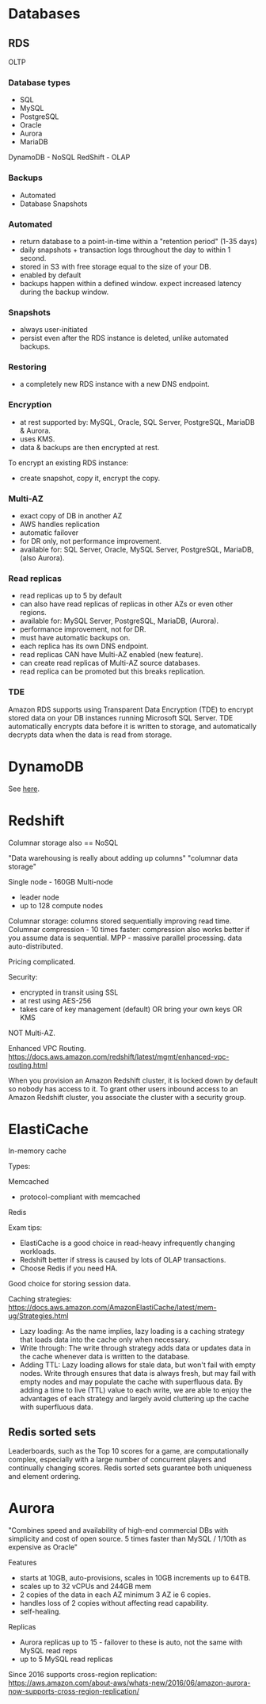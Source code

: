 # Databases

## RDS

OLTP

### Database types

- SQL
- MySQL
- PostgreSQL
- Oracle
- Aurora
- MariaDB

DynamoDB - NoSQL
RedShift - OLAP

### Backups

- Automated
- Database Snapshots

### Automated

- return database to a point-in-time within a "retention period" (1-35 days)
- daily snapshots + transaction logs throughout the day to within 1 second.
- stored in S3 with free storage equal to the size of your DB.
- enabled by default
- backups happen within a defined window. expect increased latency during the backup window.

### Snapshots

- always user-initiated
- persist even after the RDS instance is deleted, unlike automated backups.

### Restoring

- a completely new RDS instance with a new DNS endpoint.

### Encryption

- at rest supported by: MySQL, Oracle, SQL Server, PostgreSQL, MariaDB & Aurora.
- uses KMS.
- data & backups are then encrypted at rest.

To encrypt an existing RDS instance:

- create snapshot, copy it, encrypt the copy.

### Multi-AZ

- exact copy of DB in another AZ
- AWS handles replication
- automatic failover
- for DR only, not performance improvement.
- available for: SQL Server, Oracle, MySQL Server, PostgreSQL, MariaDB, (also Aurora).

### Read replicas

- read replicas up to 5 by default
- can also have read replicas of replicas in other AZs or even other regions.
- available for: MySQL Server, PostgreSQL, MariaDB, (Aurora).
- performance improvement, not for DR.
- must have automatic backups on.
- each replica has its own DNS endpoint.
- read replicas CAN have Multi-AZ enabled (new feature).
- can create read replicas of Multi-AZ source databases.
- read replica can be promoted but this breaks replication.

### TDE

Amazon RDS supports using Transparent Data Encryption (TDE) to encrypt stored data on your DB instances running Microsoft SQL Server. TDE automatically encrypts data before it is written to storage, and automatically decrypts data when the data is read from storage.

# DynamoDB

See [here](./solution-architect-developer/dynamodb_notes.md).

# Redshift

Columnar storage also == NoSQL

"Data warehousing is really about adding up columns" "columnar data storage"

Single node - 160GB
Multi-node
- leader node
- up to 128 compute nodes

Columnar storage: columns stored sequentially improving read time.
Columnar compression - 10 times faster: compression also works better if you assume data is sequential.
MPP - massive parallel processing. data auto-distributed.

Pricing complicated.

Security:
- encrypted in transit using SSL
- at rest using AES-256
- takes care of key management (default) OR bring your own keys OR KMS

NOT Multi-AZ.

Enhanced VPC Routing.
https://docs.aws.amazon.com/redshift/latest/mgmt/enhanced-vpc-routing.html

When you provision an Amazon Redshift cluster, it is locked down by default so nobody has access to it. To grant other users inbound access to an Amazon Redshift cluster, you associate the cluster with a security group.

# ElastiCache

In-memory cache

Types:

Memcached
- protocol-compliant with memcached

Redis

Exam tips:
- ElastiCache is a good choice in read-heavy infrequently changing workloads.
- Redshift better if stress is caused by lots of OLAP transactions.
- Choose Redis if you need HA.

Good choice for storing session data.

Caching strategies:
https://docs.aws.amazon.com/AmazonElastiCache/latest/mem-ug/Strategies.html

- Lazy loading: As the name implies, lazy loading is a caching strategy that loads data into the cache only when necessary.
- Write through: The write through strategy adds data or updates data in the cache whenever data is written to the database.
- Adding TTL: Lazy loading allows for stale data, but won't fail with empty nodes. Write through ensures that data is always fresh, but may fail with empty nodes and may populate the cache with superfluous data. By adding a time to live (TTL) value to each write, we are able to enjoy the advantages of each strategy and largely avoid cluttering up the cache with superfluous data.

## Redis sorted sets

Leaderboards, such as the Top 10 scores for a game, are computationally complex, especially with a large number of concurrent players and continually changing scores. Redis sorted sets guarantee both uniqueness and element ordering.

# Aurora

"Combines speed and availability of high-end commercial DBs with simplicity and cost of open source. 5 times faster than MySQL / 1/10th as expensive as Oracle"

Features
- starts at 10GB, auto-provisions, scales in 10GB increments up to 64TB.
- scales up to 32 vCPUs and 244GB mem
- 2 copies of the data in each AZ minimum 3 AZ ie 6 copies.
- handles loss of 2 copies without affecting read capability.
- self-healing.

Replicas
- Aurora replicas up to 15 - failover to these is auto, not the same with MySQL read reps
- up to 5 MySQL read replicas

Since 2016 supports cross-region replication:
https://aws.amazon.com/about-aws/whats-new/2016/06/amazon-aurora-now-supports-cross-region-replication/
